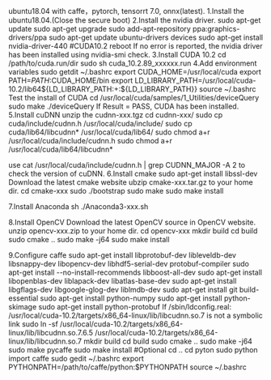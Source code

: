 ubuntu18.04 with caffe，pytorch, tensorrt 7.0, onnx(latest).
1.Install the ubuntu18.04.(Close the secure boot)
2.Install the nvidia driver.
sudo apt-get update
sudo apt-get upgrade
sudo add-apt-repository ppa:graphics-drivers/ppa
sudo apt-get update
ubuntu-drivers devices
sudo apt-get install nvidia-driver-440 #CUDA10.2
reboot
If no error is reported, the nvidia driver has been installed
using nvidia-smi check.
3.Install CUDA 10.2
cd /path/to/cuda.run/dir
sudo sh cuda_10.2.89_xxxxxx.run
4.Add environment variables
sudo getdit ~/.bashrc
export CUDA_HOME=/usr/local/cuda
export PATH=$PATH:$CUDA_HOME/bin
export LD_LIBRARY_PATH=/usr/local/cuda-10.2/lib64${LD_LIBRARY_PATH:+:${LD_LIBRARY_PATH}}
source ~/.bashrc
Test the install of CUDA
cd /usr/local/cuda/samples/1_Utilities/deviceQuery 
sudo make
./deviceQuery
If Result = PASS, CUDA has been installed.
5.Install cuDNN
unzip the cudnn-xxx.tgz
cd cudnn-xxx/
sudo cp cuda/include/cudnn.h /usr/local/cuda/include/ 
sudo cp cuda/lib64/libcudnn* /usr/local/cuda/lib64/ 
sudo chmod a+r /usr/local/cuda/include/cudnn.h 
sudo chmod a+r /usr/local/cuda/lib64/libcudnn*

use cat /usr/local/cuda/include/cudnn.h | grep CUDNN_MAJOR -A 2 to check the version of cuDNN.
6.Install cmake
sudo apt-get install libssl-dev
Download the latest cmake website
ubzip cmake-xxx.tar.gz to your home dir.
cd cmake-xxx
sudo ./bootstrap
sudo make
sudo make install

7.Install Anaconda
sh ./Anaconda3-xxx.sh

8.Install OpenCV
Download the latest OpenCV source in OpenCV website.
unzip opencv-xxx.zip to your home dir.
cd opencv-xxx
mkdir build
cd build
sudo cmake ..
sudo make -j64
sudo make install

9.Configure caffe
sudo apt-get install libprotobuf-dev libleveldb-dev libsnappy-dev libopencv-dev libhdf5-serial-dev protobuf-compiler
sudo apt-get install --no-install-recommends libboost-all-dev
sudo apt-get install libopenblas-dev liblapack-dev libatlas-base-dev
sudo apt-get install libgflags-dev libgoogle-glog-dev liblmdb-dev
sudo apt-get install git build-essential
sudo apt-get install python-numpy
sudo apt-get install python-skimage
sudo apt-get install python-protobuf
If /sbin/ldconfig.real: /usr/local/cuda-10.2/targets/x86_64-linux/lib/libcudnn.so.7 is not a symbolic link
sudo ln -sf /usr/local/cuda-10.2/targets/x86_64-linux/lib/libcudnn.so.7.6.5 /usr/local/cuda-10.2/targets/x86_64-linux/lib/libcudnn.so.7
mkdir build
cd build
sudo cmake ..
sudo make -j64
sudo make pycaffe
sudo make install #Optional
cd ..
cd pyton
sudo python
import caffe
sudo gedit ~/.bashrc
export PYTHONPATH=/path/to/caffe/python:$PYTHONPATH
source ~/.bashrc







